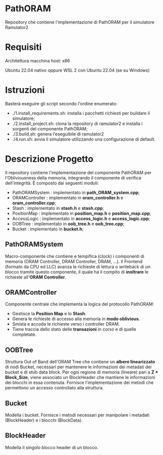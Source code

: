 # PathORAM
Repository che contiene l'implementazione di PathORAM per il simulatore Ramulator2

# Requisiti
Architettura macchina host: x86

Ubuntu 22.04 nativo oppure WSL 2 con Ubuntu 22.04 (se su Windows) 

# Istruzioni
Basterà eseguire gli script secondo l'ordine enumerato:
* ./1.install_requirements.sh: installa i pacchetti richiesti per buildare il simulatore;
* ./2.install_project.sh: clona la repository di ramulator2 e installa i sorgenti del componente PathORAM;
* ./3.build.sh: genera l'eseguibile di ramulator2
* ./4.run.sh: avvia il simulatore utilizzando una configurazione di default.

# Descrizione Progetto
Il repository contiene l'implementazione del componente PathORAM per l'Obliviousness della memoria, integrando il componente di verifica dell'integrità. È composto dai seguenti moduli:
* PathORAMSystem : implementato in **path_ORAM_system.cpp**;
* ORAMController : implementato in **oram_controller.h** e **oram_controller.cpp**;
* Stash : implementato in **stash.h** e **stash.cpp**;
* PositionMap : implementato in **position_map.h** e **position_map.cpp**;
* AccessLogic : implementato in **access_logic.h** e **access_logic.cpp**;
* OOBTree : implementato in **oob_tree.h** e **oob_tree.cpp**;
* Bucket : implementato in **bucket.h**;

## PathORAMSystem
Macro-componente che contiene e tempifica (clock) i componenti di memoria (ORAM Controller, DRAM Controller, DRAM, ...). Il Frontend (formato da CPU ed LLC) avanza le richieste di lettura o writeback di un blocco tramite questo componente, il quale ha il compito di **inoltrare** le richieste all'**ORAM Controller**. 

## ORAMController
Componente centrale che implementa la logica del protocollo PathORAM:
* Gestisce la **Position Map** e lo **Stash**.
* Genera le richieste di accesso alla memoria in **modo oblivious**.
* Smista e accoda le richieste verso i controller DRAM.
* Tiene traccia dello stato delle **transazioni** in corso e di quelle completate.

## OOBTree
Struttura Out of Band dell'ORAM Tree che contiene un **albero linearizzato** di nodi Bucket, necessari per mantenere le informazioni dei metadati
dei bucket e di stub data block. Per ogni regione di memoria (lineare) pari a **Z * Block_Size**, viene associato un BlockHeader che mantiene le informazioni dei blocchi in essa contenuta.
Fornisce l'implementazione dei metodi che permettono un accesso controllato alla struttura.

## Bucket
Modella i bucket. Fornisce i metodi necessari per manipolare i metadati (BlockHeader) e i blocchi (BlockData).

## BlockHeader
Modella il singolo blocco header di un blocco.
